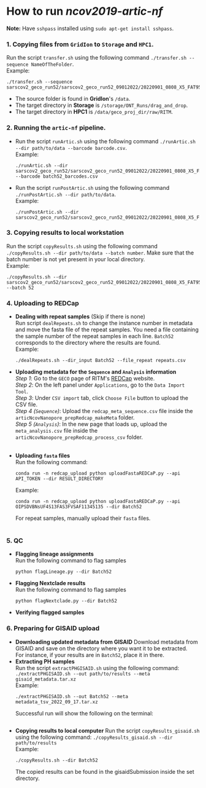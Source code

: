 # How to run *ncov2019-artic-nf*
**Note:** Have `sshpass` installed using `sudo apt-get install sshpass`. 

### 1. Copying files from `GridIon` to `Storage` and `HPC1`.
  Run the script `transfer.sh` using the following command `./transfer.sh --sequence NameOfTheFolder`. </br>
  Example:
  ```
  ./transfer.sh --sequence sarscov2_geco_run52/sarscov2_geco_run52_09012022/20220901_0808_X5_FAT95592_ef9365b9
  ```
  - The source folder is found in **GridIon**'s `/data`. </br>
  - The target directory in **Storage** is `/storage/ONT_Runs/drag_and_drop`. </br>
  - The target directory in **HPC1** is `/data/geco_proj_dir/raw/RITM`. </br>



### 2. Running the `artic-nf` pipeline.
- Run the script `runArtic.sh` using the following command `./runArtic.sh --dir path/to/data --barcode barcode.csv`. </br>
  Example: </br>
  ```
  ./runArtic.sh --dir sarscov2_geco_run52/sarscov2_geco_run52_09012022/20220901_0808_X5_FAT95592_ef9365b9 --barcode batch52_barcodes.csv
  ```
- Run the script `runPostArtic.sh` using the following command `./runPostArtic.sh --dir path/to/data`. </br>
  Example: </br>
  ```
  ./runPostArtic.sh --dir sarscov2_geco_run52/sarscov2_geco_run52_09012022/20220901_0808_X5_FAT95592_ef9365b9
  ```



### 3. Copying results to local workstation
  Run the script `copyResults.sh` using the following command `./copyResults.sh --dir path/to/data --batch number`. Make sure that the batch number is not yet present in your local directory. </br>
  Example: </br>
```
./copyResults.sh --dir sarscov2_geco_run52/sarscov2_geco_run52_09012022/20220901_0808_X5_FAT95592_ef9365b9 --batch 52
```



### 4. Uploading to REDCap
- **Dealing with repeat samples** (Skip if there is none)</br>
  Run script `dealRepeats.sh` to change the instance number in metadata and move the fasta file of the repeat samples. You need a file containing the sample number of the repeat samples in each line. `Batch52` corresponds to the directory where the results are found. </br>
  Example: </br>
  ```
  ./dealRepeats.sh --dir_input Batch52 --file_repeat repeats.csv
  ```

- **Uploading metadata for the `Sequence` and `Analysis` information** </br>
  *Step 1*: Go to the `GECO` page of RITM's [REDCap](https://geco.ritm-edc.net/) website. </br>
  *Step 2*: On the left panel under `Applications`, go to the `Data Import Tool`. </br>
  *Step 3*: Under `CSV import` tab, click `Choose File` button to upload the CSV file. </br>
  *Step 4 (`Sequence`)*: Upload the `redcap_meta_sequence.csv` file inside the `articNcovNanopore_prepRedcap_makeMeta` folder. </br>
  *Step 5 (`Analysis`)*: In the new page that loads up, upload the `meta_analysis.csv` file inside the `articNcovNanopore_prepRedcap_process_csv` folder. </br></br>


- **Uploading `fasta` files** </br>
  Run the following command: </br>
  ```
  conda run -n redcap_upload python uploadFastaREDCaP.py --api API_TOKEN --dir RESULT_DIRECTORY
  ```
  Example: </br>
  ```
  conda run -n redcap_upload python uploadFastaREDCaP.py --api OIPSDVBNsUF4S13FAS3FVSAF11345135 --dir Batch52
  ```
  For repeat samples, manually upload their `fasta` files. </br></br>
  
  

### 5. QC
- **Flagging lineage assignments** </br>
  Run the following command to flag samples </br>
  ```
  python flagLineage.py --dir Batch52
  ```
  
- **Flagging Nextclade results** </br>
  Run the following command to flag samples </br>
  ```
  python flagNextclade.py --dir Batch52
  ```
  
- **Verifying flagged samples**




### 6. Preparing for GISAID upload
- **Downloading updated metadata from GISAID**
    Download metadata from GISAID and save on the directory where you want it to be extracted. </br>
    For instance, if your results are in `Batch52`, place it in there.
- **Extracting PH samples** <br>
    Run the script `extractPHGISAID.sh` using the following command: `./extractPHGISAID.sh --out path/to/results --meta gisaid_metadata.tar.xz` </br>
    Example: </br>
    ```
    ./extractPHGISAID.sh --out Batch52 --meta metadata_tsv_2022_09_17.tar.xz
    ```
    Successful run will show the following on the terminal: </br>
    ```
    
    ```
- **Copying results to local computer**
    Run the script `copyResults_gisaid.sh` using the following command: `./copyResults_gisaid.sh --dir path/to/results` </br>
    Example: </br>
    ```
    ./copyResults.sh --dir Batch52
    ```
    The copied results can be found in the gisaidSubmission inside the set directory.

